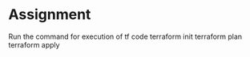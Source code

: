 # Assignment
Run the command for execution of tf code
terraform init
terraform plan
terraform apply

